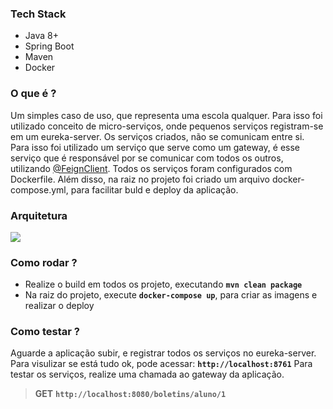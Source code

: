 ### Tech Stack
- Java 8+
- Spring Boot
- Maven
- Docker

### O que é ?
Um simples caso de uso, que representa uma escola qualquer. 
Para isso foi utilizado conceito de micro-serviços, onde pequenos serviços registram-se em um eureka-server.
Os serviços criados, não se comunicam entre si. Para isso foi utilizado um serviço que serve como um gateway, é esse serviço que é responsável por se comunicar com todos os outros, utilizando [@FeignClient](https://cloud.spring.io/spring-cloud-netflix/multi/multi_spring-cloud-feign.html).
Todos os serviços foram configurados com Dockerfile. Além disso, na raiz no projeto foi criado um arquivo docker-compose.yml, para facilitar buld e deploy da aplicação.

### Arquitetura
![](https://github.com/lucianoortizsilva/microservices-case-escola/blob/static/github/arquitetura.png)

### Como rodar ?
- Realize o build em todos os projeto, executando **`mvn clean package`**
- Na raiz do projeto, execute **`docker-compose up`**, para criar as imagens e realizar o deploy

### Como testar ?
Aguarde a aplicação subir, e registrar todos os serviços no eureka-server.
Para visulizar se está tudo ok, pode acessar: **`http://localhost:8761`**
Para testar os serviços, realize uma chamada ao gateway da aplicação.
> **GET** **`http://localhost:8080/boletins/aluno/1`**